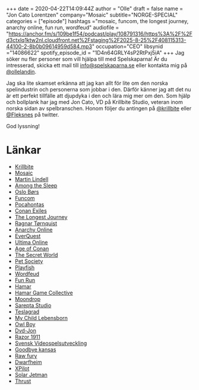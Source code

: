+++ 
date = 2020-04-22T14:09:44Z
author = "Olle"
draft = false
name = "Jon Cato Lorentzen"
company="Mosaic"
subtitle="NORGE-SPECIAL"
categories = ["episode"]
hashtags ="mosaic, funcom, the longest journey, anarchy online, fun run, wordfeud"
audiofile = "https://anchor.fm/s/109be1f54/podcast/play/108791316/https%3A%2F%2Fd3ctxlq1ktw2nl.cloudfront.net%2Fstaging%2F2025-8-25%2F408115313-44100-2-8b0b09614959d584.mp3"
occupation="CEO"
libsynid ="14086622"
spotify_episode_id = "1D4n64GRLY4sP2RtPxj5iA"
+++ 
Jag söker nu fler personer som vill hjälpa till med Spelskaparna! Är du intresserad, skicka ett mail till info@spelskaparna.se eller kontakta mig på [@ollelandin](https://twitter.com/ollelandin).

Jag ska lite skamset erkänna att jag kan allt för lite om den norska spelindustrin och personerna som jobbar i den. Därför känner jag att det nu är ett perfekt tillfälle att djupdyka i den och lära mig mer om den. Som hjälp och bollplank har jag med Jon Cato, VD på Krillbite Studio, veteran inom norska sidan av spelbranschen. Honom följer du antingen på [@krillbite](https://twitter.com/krillbite) eller [@Fleksnes](https://twitter.com/fleksnes) på twitter.

God lyssning!

# Länkar
* [Krillbite](http://www.krillbite.com/)
* [Mosaic](https://www.youtube.com/watch?v=-sBTyIoHA8s)
* [Martin Lindell](https://martinlindell.com/)
* [Among the Sleep](https://www.youtube.com/watch?v=0EAeewMmM_k)
* [Oslo Børs](https://www.youtube.com/watch?v=eC9jBuMzWME)
* [Funcom](https://www.funcom.com/)
* [Pocahontas](https://www.youtube.com/watch?v=HJyVDW_PcoM)
* [Conan Exiles](https://www.youtube.com/watch?v=NNOcrCV-N7E)
* [The Longest Journey](https://www.youtube.com/watch?v=pBoZI7tmPAM)
* [Ragnar Tørnquist](https://sv.wikipedia.org/wiki/Ragnar_T%C3%B8rnquist)
* [Anarchy Online](https://www.youtube.com/watch?v=R0NVvCV9i_c)
* [EverQuest](https://www.youtube.com/watch?v=7AJdrc8ZsEI)
* [Ultima Online](https://www.youtube.com/watch?v=krk80PdJ_m0)
* [Age of Conan](https://www.youtube.com/watch?v=0cRCB1P_6UI)
* [The Secret World](https://www.youtube.com/watch?v=PQZZJxLdgdE)
* [Pet Society](https://www.youtube.com/watch?v=j9g9yBL-vjU&t=77s)
* [Playfish](https://en.wikipedia.org/wiki/Playfish)
* [Wordfeud](https://wordfeud.se/)
* [Fun Run](https://www.youtube.com/watch?v=7moDaI6ZGhQ)
* [Hamar](https://en.wikipedia.org/wiki/Hamar)
* [Hamar Game Collective](http://www.hamargamecollective.com/)
* [Moondrop](http://moondrop.no/)
* [Sarepta Studio](https://sareptastudio.com/)
* [Teslagrad](https://www.youtube.com/watch?v=3Ti2CGLmMVc)
* [My Child Lebensborn](https://www.youtube.com/watch?v=onkHe-z89Zk)
* [Owl Boy](https://www.youtube.com/watch?v=dutS-F6amrE)
* [Dvd-Jon](https://sv.wikipedia.org/wiki/Jon_Lech_Johansen)
* [Razor 1911](https://sv.wikipedia.org/wiki/Razor_1911)
* [Svensk Videospelsutveckling](https://martinlindell.com/svensk-videospelsutveckling/)
* [Goodbye kansas](https://goodbyekansasstudios.com/)
* [Raw fury](https://rawfury.com/)
* [Dwarfheim](https://www.youtube.com/watch?v=KNy7k7pzvfs)
* [XPilot](https://sv.wikipedia.org/wiki/XPilot)
* [Solar Jetman](https://www.youtube.com/watch?v=rgx9lXZfXjY&t=3463s)
* [Thrust](https://www.youtube.com/watch?v=HOl2swTtheM)
